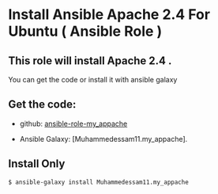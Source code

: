 Install Ansible Apache 2.4 For Ubuntu ( Ansible Role )
========================================

This role will install Apache 2.4 .
------------------------------------------------------------------------------------------------------

You can get the code or install it with ansible galaxy

Get the code:
-------------

- github: [ansible-role-my_appache](https://github.com/Muhammedessam11/ansible-role-my_appache)

- Ansible Galaxy: [Muhammedessam11.my_appache].

Install Only
----------
```$ ansible-galaxy install Muhammedessam11.my_appache```
